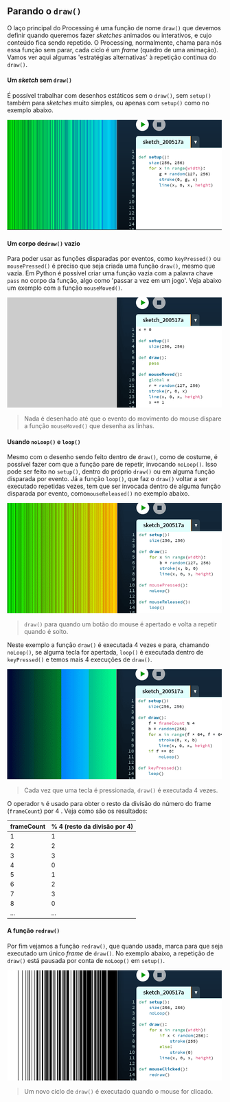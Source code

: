 ## Parando o `draw()`

O laço principal do Processing é uma função de nome `draw()` que devemos definir quando queremos fazer *sketches*  animados ou interativos, e cujo conteúdo fica sendo repetido. O Processing, normalmente, chama para nós essa função sem parar, cada ciclo é um *frame* (quadro de uma animação). Vamos ver aqui algumas 'estratégias alternativas' à repetição continua do `draw()`.

#### Um *sketch* sem `draw()`

É possível trabalhar  com desenhos estáticos sem o `draw()`,  sem `setup()` também para *sketches* muito simples, ou apenas com `setup()` como no exemplo abaixo.

![](assets/no_loop_setup_only.png)

#### Um corpo de`draw()` vazio

Para poder usar as funções disparadas por eventos, como `keyPressed()` ou `mousePressed()` é preciso que seja criada uma função `draw()`, mesmo que vazia.  Em Python é possível criar uma função vazia com a palavra chave `pass` no corpo da função, algo como 'passar a vez em um jogo'. Veja abaixo um exemplo com a função `mouseMoved()`.

![](assets/no_loop_draw_pass.gif)

> Nada é desenhado até que o evento do movimento do mouse dispare a função `mouseMoved()` que desenha as linhas.

#### Usando `noLoop()` e `loop()`

Mesmo com o desenho sendo feito dentro de `draw()`, como de costume, é possível fazer com que a função pare de repetir, invocando `noLoop()`.  Isso pode ser feito no `setup()`, dentro do próprio `draw()` ou em alguma função disparada por evento. Já a função `loop()`, que faz o `draw()` voltar  a ser executado repetidas vezes, tem que ser invocada dentro de alguma função disparada por evento, como`mouseReleased()` no exemplo abaixo.

![](assets/no_loop_loop.gif)

> `draw()` para quando um botão do mouse é apertado e volta a repetir quando é solto.

Neste  exemplo a função `draw()` é executada 4 vezes e para, chamando `noLoop()`, se alguma tecla for apertada, `loop()` é executada dentro de `keyPressed()` e temos mais 4 execuções de `draw()`.

![](assets/no_loop_no_loop.gif)

> Cada vez que uma tecla é pressionada, `draw()` é executada 4 vezes.

O operador `%` é usado para obter o resto da divisão do número do frame (`frameCount`) por 4 . Veja como são os resultados:

| frameCount | % 4 (resto da divisão por 4) |
| ---------- | ---------------------------- |
| 1          | 1                            |
| 2          | 2                            |
| 3          | 3                            |
| 4          | 0                            |
| 5          | 1                            |
| 6          | 2                            |
| 7          | 3                            |
| 8          | 0                            |
| ...        | ...                          |

#### A função `redraw()`

Por fim vejamos a função `redraw()`, que quando  usada, marca para que seja executado um único *frame* de `draw()`. No exemplo abaixo, a repetição de `draw()` está pausada por conta de `noLoop()` em `setup()`.

![](assets/no_loop_redraw.gif)

> Um novo ciclo de `draw()` é executado quando o mouse for clicado.

